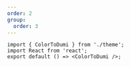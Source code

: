 ```yaml
---
order: 2
group:
  order: 3
---
```


```tsx | inline
import { ColorToDumi } from './theme';
import React from 'react';
export default () => <ColorToDumi />;
```
